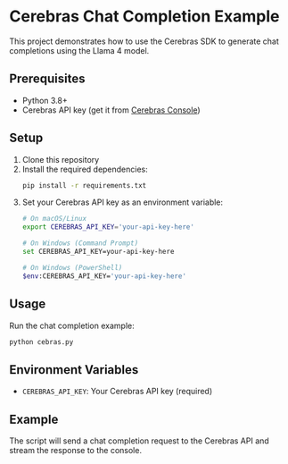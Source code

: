 # Cerebras Chat Completion Example

This project demonstrates how to use the Cerebras SDK to generate chat completions using the Llama 4 model.

## Prerequisites

- Python 3.8+
- Cerebras API key (get it from [Cerebras Console](https://console.cerebras.net/))

## Setup

1. Clone this repository
2. Install the required dependencies:
   ```bash
   pip install -r requirements.txt
   ```
3. Set your Cerebras API key as an environment variable:
   ```bash
   # On macOS/Linux
   export CEREBRAS_API_KEY='your-api-key-here'
   
   # On Windows (Command Prompt)
   set CEREBRAS_API_KEY=your-api-key-here
   
   # On Windows (PowerShell)
   $env:CEREBRAS_API_KEY='your-api-key-here'
   ```

## Usage

Run the chat completion example:

```bash
python cebras.py
```

## Environment Variables

- `CEREBRAS_API_KEY`: Your Cerebras API key (required)

## Example

The script will send a chat completion request to the Cerebras API and stream the response to the console.
